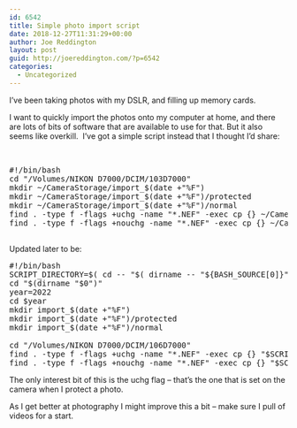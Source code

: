 ```yaml
---
id: 6542
title: Simple photo import script
date: 2018-12-27T11:31:29+00:00
author: Joe Reddington
layout: post
guid: http://joereddington.com/?p=6542
categories:
  - Uncategorized
---
```

I&#8217;ve been taking photos with my DSLR, and filling up memory cards.

I want to quickly import the photos onto my computer at home, and there are lots of bits of software that are available to use for that. But it also seems like overkill.  I&#8217;ve got a simple script instead that I thought I&#8217;d share:

&nbsp;

<pre>#!/bin/bash
cd "/Volumes/NIKON D7000/DCIM/103D7000"
mkdir ~/CameraStorage/import_$(date +"%F")
mkdir ~/CameraStorage/import_$(date +"%F")/protected
mkdir ~/CameraStorage/import_$(date +"%F")/normal
find . -type f -flags +uchg -name "*.NEF" -exec cp {} ~/CameraStorage/import_$(date +"%F")/protected \; 
find . -type f -flags +nouchg -name "*.NEF" -exec cp {} ~/CameraStorage/import_$(date +"%F")/normal \;

</pre>

Updated later to be: 
<pre>
#!/bin/bash
SCRIPT_DIRECTORY=$( cd -- "$( dirname -- "${BASH_SOURCE[0]}" )" &> /dev/null && pwd )
cd "$(dirname "$0")"
year=2022
cd $year 
mkdir import_$(date +"%F")
mkdir import_$(date +"%F")/protected
mkdir import_$(date +"%F")/normal

cd "/Volumes/NIKON D7000/DCIM/106D7000"
find . -type f -flags +uchg -name "*.NEF" -exec cp {} "$SCRIPT_DIRECTORY/$year"/import_$(date +"%F")/protected \; 
find . -type f -flags +nouchg -name "*.NEF" -exec cp {} "$SCRIPT_DIRECTORY/$year"/import_$(date +"%F")/normal \;
</pre>



The only interest bit of this is the uchg flag &#8211; that&#8217;s the one that is set on the camera when I protect a photo.

As I get better at photography I might improve this a bit &#8211; make sure I pull of videos for a start.
